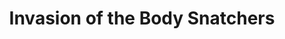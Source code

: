 ---
title: "Invasion of the Body Snatchers"
year: 1978
rating: 4
stars: "★★★★"
rewatched: true
permalink: "invasion-of-the-body-snatchers-1978"
watched_on: 2024-06-21
---